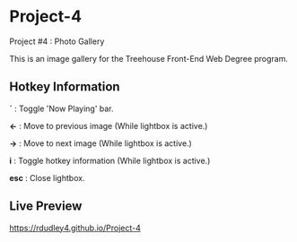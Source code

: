 # Project-4
Project #4 : Photo Gallery

This is an image gallery for the Treehouse Front-End Web Degree program.

## Hotkey Information
**`**   : Toggle 'Now Playing' bar.

**←**   : Move to previous image (While lightbox is active.)

**→**   : Move to next image (While lightbox is active.)

**i**   : Toggle hotkey information (While lightbox is active.)

**esc** : Close lightbox.

## Live Preview
https://rdudley4.github.io/Project-4
